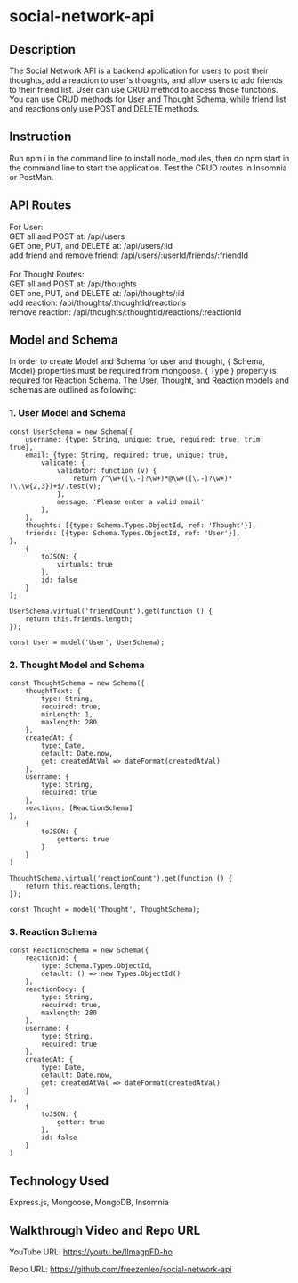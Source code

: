 # social-network-api

## Description
The Social Network API is a backend application for users to post their thoughts, add a reaction to user's thoughts, and allow users to add friends to their friend list. User can use CRUD method to access those functions. You can use CRUD methods for User and Thought Schema, while friend list and reactions only use POST and DELETE methods. 

## Instruction
Run npm i in the command line to install node_modules, then do npm start in the command line to start the application. Test the CRUD routes in Insomnia or PostMan.

## API Routes
For User: </br>
GET all and POST at: /api/users </br>
GET one, PUT, and DELETE at: /api/users/:id </br>
add friend and remove friend: /api/users/:userId/friends/:friendId </br>
</br>
For Thought Routes: </br>
GET all and POST at: /api/thoughts </br>
GET one, PUT, and DELETE at: /api/thoughts/:id</br>
add reaction: /api/thoughts/:thoughtId/reactions</br>
remove reaction: /api/thoughts/:thoughtId/reactions/:reactionId</br>
## Model and Schema
In order to create Model and Schema for user and thought, { Schema, Model} properties must be required from mongoose. { Type } property is required for Reaction Schema. The User, Thought, and Reaction models and schemas are outlined as following:  

### 1. User Model and Schema
```
const UserSchema = new Schema({
    username: {type: String, unique: true, required: true, trim: true},
    email: {type: String, required: true, unique: true,
        validate: {
            validator: function (v) {
                return /^\w+([\.-]?\w+)*@\w+([\.-]?\w+)*(\.\w{2,3})+$/.test(v);
            },
            message: 'Please enter a valid email'
        },
    },
    thoughts: [{type: Schema.Types.ObjectId, ref: 'Thought'}],
    friends: [{type: Schema.Types.ObjectId, ref: 'User'}],
},
    {
        toJSON: {
            virtuals: true
        },
        id: false
    }
);

UserSchema.virtual('friendCount').get(function () {
    return this.friends.length;
});

const User = model('User', UserSchema);
```

### 2. Thought Model and Schema
```
const ThoughtSchema = new Schema({
    thoughtText: {
        type: String,
        required: true,
        minLength: 1,
        maxlength: 280
    },
    createdAt: {
        type: Date,
        default: Date.now,
        get: createdAtVal => dateFormat(createdAtVal)
    },
    username: {
        type: String,
        required: true
    },
    reactions: [ReactionSchema]
},
    {
        toJSON: {
            getters: true
        }
    }
)

ThoughtSchema.virtual('reactionCount').get(function () {
    return this.reactions.length;
});

const Thought = model('Thought', ThoughtSchema);
```

### 3. Reaction Schema
```
const ReactionSchema = new Schema({
    reactionId: {
        type: Schema.Types.ObjectId,
        default: () => new Types.ObjectId()
    },
    reactionBody: {
        type: String,
        required: true,
        maxlength: 280
    },
    username: {
        type: String,
        required: true
    },
    createdAt: {
        type: Date,
        default: Date.now,
        get: createdAtVal => dateFormat(createdAtVal)
    }
},
    {
        toJSON: {
            getter: true
        },
        id: false
    }
)
```

## Technology Used
Express.js, Mongoose, MongoDB, Insomnia

## Walkthrough Video and Repo URL
YouTube URL: https://youtu.be/IImagpFD-ho

Repo URL: https://github.com/freezenleo/social-network-api
